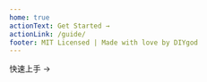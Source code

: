 ```yaml
---
home: true
actionText: Get Started →
actionLink: /guide/
footer: MIT Licensed | Made with love by DIYgod
---
```


<div>
  <DPlayer :immediate="true"></DPlayer>
</div>

<div class="hero custom"><p class="action"><router-link to="/guide/" class="nav-link action-button">快速上手 →</router-link></p></div>
